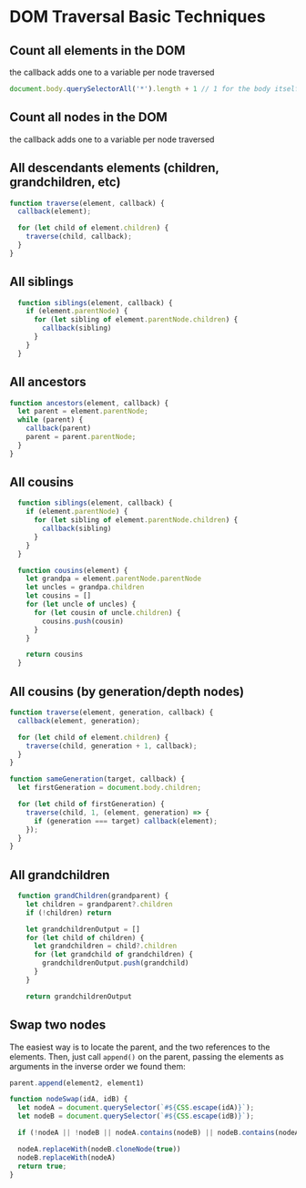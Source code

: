 # DOM Traversal Basic Techniques

## Count all elements in the DOM

the callback adds one to a variable per node traversed

```js
document.body.querySelectorAll('*').length + 1 // 1 for the body itself
```

## Count all nodes in the DOM

the callback adds one to a variable per node traversed

## All descendants elements (children, grandchildren, etc)

```js
function traverse(element, callback) {
  callback(element);

  for (let child of element.children) {
    traverse(child, callback);
  }
}
```

## All siblings

```js
  function siblings(element, callback) {
    if (element.parentNode) {
      for (let sibling of element.parentNode.children) {
        callback(sibling)
      }
    }
  }
```

## All ancestors

```js
function ancestors(element, callback) {
  let parent = element.parentNode; 
  while (parent) {
    callback(parent)
    parent = parent.parentNode;
  }
}
```

## All cousins

```js
  function siblings(element, callback) {
    if (element.parentNode) {
      for (let sibling of element.parentNode.children) {
        callback(sibling)
      }
    }
  }

  function cousins(element) {
    let grandpa = element.parentNode.parentNode
    let uncles = grandpa.children
    let cousins = []
    for (let uncle of uncles) {
      for (let cousin of uncle.children) {
        cousins.push(cousin)
      }
    }

    return cousins
  }
```

## All cousins (by generation/depth nodes)

```js
function traverse(element, generation, callback) {
  callback(element, generation);

  for (let child of element.children) {
    traverse(child, generation + 1, callback);
  }
}

function sameGeneration(target, callback) {
  let firstGeneration = document.body.children;

  for (let child of firstGeneration) {
    traverse(child, 1, (element, generation) => {
      if (generation === target) callback(element);
    });
  }
}
```

## All grandchildren

```js
  function grandChildren(grandparent) {
    let children = grandparent?.children
    if (!children) return

    let grandchildrenOutput = []
    for (let child of children) {
      let grandchildren = child?.children
      for (let grandchild of grandchildren) {
        grandchildrenOutput.push(grandchild)
      }
    }

    return grandchildrenOutput
```

## Swap two nodes

The easiest way is to locate the parent, and the two references to the elements. Then, just call `append()` on the parent, passing the elements as arguments in the inverse order we found them:

```js
parent.append(element2, element1)
```

```js
function nodeSwap(idA, idB) {
  let nodeA = document.querySelector(`#${CSS.escape(idA)}`);
  let nodeB = document.querySelector(`#${CSS.escape(idB)}`);

  if (!nodeA || !nodeB || nodeA.contains(nodeB) || nodeB.contains(nodeA)) return;

  nodeA.replaceWith(nodeB.cloneNode(true))
  nodeB.replaceWith(nodeA)
  return true;
}
```
